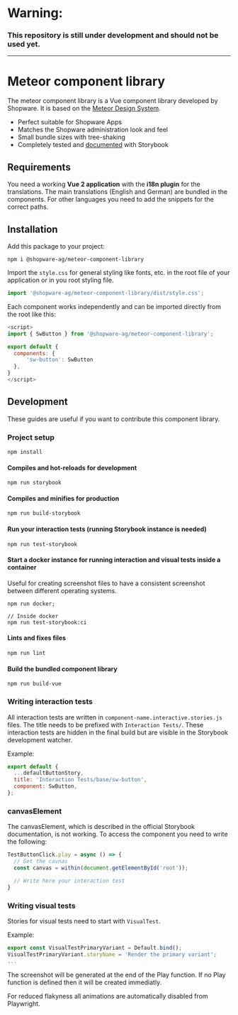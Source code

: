 # Warning:
### This repository is still under development and should not be used yet.
 
--------


# Meteor component library

The meteor component library is a Vue component library developed by Shopware. It is based on the [Meteor Design System](https://shopware.design/).

- Perfect suitable for Shopware Apps
- Matches the Shopware administration look and feel
- Small bundle sizes with tree-shaking
- Completely tested and [documented](https://shopware.github.io/meteor-component-library/) with Storybook

## Requirements
You need a working **Vue 2 application** with the **i18n plugin** for the translations. The main translations (English and German) are bundled in the components. For other languages you need to add the snippets for the correct paths.
## Installation

Add this package to your project:

```
npm i @shopware-ag/meteor-component-library
```

Import the `style.css` for general styling like fonts, etc. in the root file of your application or in you root styling file.

```js
import '@shopware-ag/meteor-component-library/dist/style.css';
```

Each component works independently and can be imported directly from the root like this:

```js
<script>
import { SwButton } from '@shopware-ag/meteor-component-library';

export default {
  components: {
      'sw-button': SwButton
  },
}
</script>
```

## Development

These guides are useful if you want to contribute this component library.

### Project setup
```
npm install
```

#### Compiles and hot-reloads for development
```
npm run storybook
```

#### Compiles and minifies for production
```
npm run build-storybook
```

#### Run your interaction tests (running Storybook instance is needed)
```
npm run test-storybook
```

#### Start a docker instance for running interaction and visual tests inside a container
Useful for creating screenshot files to have a consistent screenshot between different operating systems.
```
npm run docker;

// Inside docker
npm run test-storybook:ci
```

#### Lints and fixes files
```
npm run lint
```

#### Build the bundled component library
```
npm run build-vue
```

### Writing interaction tests

All interaction tests are written in `component-name.interactive.stories.js` files. The title needs to be prefixed with `Interaction Tests/`. These interaction tests are hidden in the final build but are visible in the Storybook development watcher.

Example:

```js
export default {
  ...defaultButtonStory,
  title: 'Interaction Tests/base/sw-button',
  component: SwButton,
};
```

### canvasElement
The canvasElement, which is described in the official Storybook documentation, is not working. To access the component you need to write the following:

```js
TestButtonClick.play = async () => {
  // Get the cavnas
  const canvas = within(document.getElementById('root'));

  // Write here your interaction test
}
```

### Writing visual tests

Stories for visual tests need to start with `VisualTest`.

Example:

```js
export const VisualTestPrimaryVariant = Default.bind();
VisualTestPrimaryVariant.storyName = 'Render the primary variant';
...
```

The screenshot will  be generated at the end of the Play function. If no Play function is defined then it will be created immediatly.

For reduced flakyness all animations are automatically disabled from Playwright.